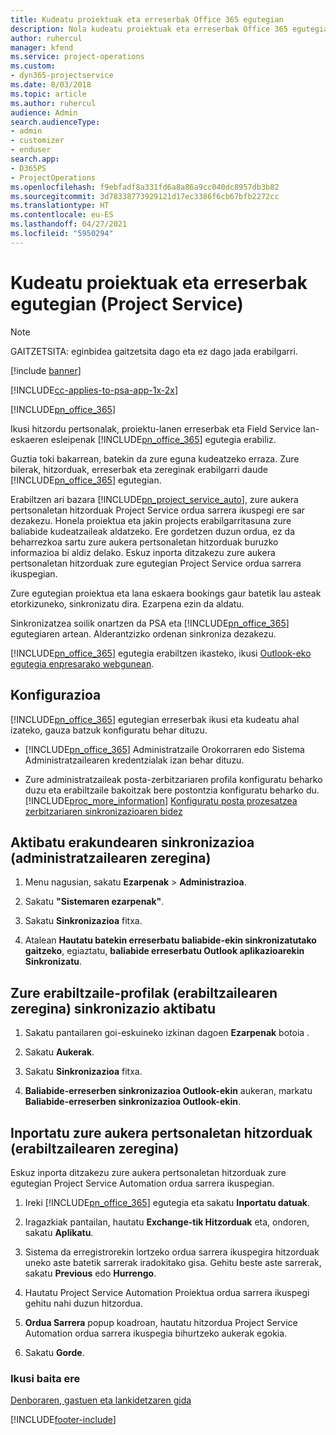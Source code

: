 ```yaml
---
title: Kudeatu proiektuak eta erreserbak Office 365 egutegian
description: Nola kudeatu proiektuak eta erreserbak Office 365 egutegian
author: ruhercul
manager: kfend
ms.service: project-operations
ms.custom:
- dyn365-projectservice
ms.date: 8/03/2018
ms.topic: article
ms.author: ruhercul
audience: Admin
search.audienceType:
- admin
- customizer
- enduser
search.app:
- D365PS
- ProjectOperations
ms.openlocfilehash: f9ebfadf8a331fd6a8a86a9cc040dc8957db3b82
ms.sourcegitcommit: 3d78338773929121d17ec3386f6cb67bfb2272cc
ms.translationtype: HT
ms.contentlocale: eu-ES
ms.lasthandoff: 04/27/2021
ms.locfileid: "5950294"
---
```

# <a name="manage-projects-and-bookings-in-your-calendar-project-service"></a>Kudeatu proiektuak eta erreserbak egutegian (Project Service)

> [!Note]
> GAITZETSITA: eginbidea gaitzetsita dago eta ez dago jada erabilgarri.

[!include [banner](../includes/psa-now-project-operations.md)]

[!INCLUDE[cc-applies-to-psa-app-1x-2x](../includes/cc-applies-to-psa-app-1x-2x.md)]

[!INCLUDE[pn_office_365](../includes/pn-office-365.md)] 

Ikusi hitzordu pertsonalak, proiektu-lanen erreserbak eta Field Service lan-eskaeren esleipenak [!INCLUDE[pn_office_365](../includes/pn-office-365.md)] egutegia erabiliz.  
  
 Guztia toki bakarrean, batekin da zure eguna kudeatzeko erraza. Zure bilerak, hitzorduak, erreserbak eta zereginak erabilgarri daude [!INCLUDE[pn_office_365](../includes/pn-office-365.md)] egutegian.  
  
 Erabiltzen ari bazara [!INCLUDE[pn_project_service_auto](../includes/pn-project-service-auto.md)], zure aukera pertsonaletan hitzorduak Project Service ordua sarrera ikuspegi ere sar dezakezu. Honela proiektua eta jakin projects erabilgarritasuna zure baliabide kudeatzaileak aldatzeko. Ere gordetzen duzun ordua, ez da beharrezkoa sartu zure aukera pertsonaletan hitzorduak buruzko informazioa bi aldiz delako. Eskuz inporta ditzakezu zure aukera pertsonaletan hitzorduak zure egutegian Project Service ordua sarrera ikuspegian.  
  
 Zure egutegian proiektua eta lana eskaera bookings gaur batetik lau asteak etorkizuneko, sinkronizatu dira. Ezarpena ezin da aldatu.  
  
 Sinkronizatzea soilik onartzen da PSA eta [!INCLUDE[pn_office_365](../includes/pn-office-365.md)] egutegiaren artean. Alderantzizko ordenan sinkroniza dezakezu. 
  
 [!INCLUDE[pn_office_365](../includes/pn-office-365.md)] egutegia erabiltzen ikasteko, ikusi [Outlook-eko egutegia enpresarako webgunean](https://support.office.com/article/Calendar-in-Outlook-on-the-web-for-business-5219c457-d1fe-4c2f-9032-1a816b88e936).  
  
## <a name="setup"></a>Konfigurazioa  
 [!INCLUDE[pn_office_365](../includes/pn-office-365.md)] egutegian erreserbak ikusi eta kudeatu ahal izateko, gauza batzuk konfiguratu behar dituzu.  
  
- [!INCLUDE[pn_office_365](../includes/pn-office-365.md)] Administratzaile Orokorraren edo Sistema Administratzailearen kredentzialak izan behar dituzu.  
  
- Zure administratzaileak posta-zerbitzariaren profila konfiguratu beharko duzu eta erabiltzaile bakoitzak bere postontzia konfiguratu beharko du. [!INCLUDE[proc_more_information](../includes/proc-more-information.md)] [Konfiguratu posta prozesatzea zerbitzariaren sinkronizazioaren bidez](/dynamics365/customerengagement/on-premises/admin/set-up-server-side-synchronization-of-email-appointments-contacts-and-tasks)  
  
## <a name="turn-on-synchronization-for-your-organization-admin-task"></a>Aktibatu erakundearen sinkronizazioa (administratzailearen zeregina)  
  
1.  Menu nagusian, sakatu **Ezarpenak** > **Administrazioa**.  
  
2.  Sakatu **"Sistemaren ezarpenak"**.  
  
3.  Sakatu **Sinkronizazioa** fitxa.  
  
4.  Atalean **Hautatu batekin erreserbatu baliabide-ekin sinkronizatutako gaitzeko**, egiaztatu, **baliabide erreserbatu Outlook aplikazioarekin Sinkronizatu**.  
  
## <a name="turn-on-synchronization-for-your-user-profile-user-task"></a>Zure erabiltzaile-profilak (erabiltzailearen zeregina) sinkronizazio aktibatu  
  
1.  Sakatu pantailaren goi-eskuineko izkinan dagoen **Ezarpenak** botoia .  
  
2.  Sakatu **Aukerak**.  
  
3.  Sakatu **Sinkronizazioa** fitxa.  
  
4.  **Baliabide-erreserben sinkronizazioa Outlook-ekin** aukeran, markatu **Baliabide-erreserben sinkronizazioa Outlook-ekin**.  
  
## <a name="import-your-personal-appointments-user-task"></a>Inportatu zure aukera pertsonaletan hitzorduak (erabiltzailearen zeregina)  
 Eskuz inporta ditzakezu zure aukera pertsonaletan hitzorduak zure egutegian Project Service Automation ordua sarrera ikuspegian.  
  
1. Ireki [!INCLUDE[pn_office_365](../includes/pn-office-365.md)] egutegia eta sakatu **Inportatu datuak**.  
  
2. Iragazkiak pantailan, hautatu **Exchange-tik Hitzorduak** eta, ondoren, sakatu **Aplikatu**.  
  
3. Sistema da erregistrorekin lortzeko ordua sarrera ikuspegira hitzorduak uneko aste batetik sarrerak iradokitako gisa. Gehitu beste aste sarrerak, sakatu **Previous** edo **Hurrengo**.  
  
4. Hautatu Project Service Automation Proiektua ordua sarrera ikuspegi gehitu nahi duzun hitzordua.  
  
5. **Ordua Sarrera** popup koadroan, hautatu hitzordua Project Service Automation ordua sarrera ikuspegia bihurtzeko aukerak egokia.  
  
6. Sakatu **Gorde**.  
  
### <a name="see-also"></a>Ikusi baita ere  
 [Denboraren, gastuen eta lankidetzaren gida](../psa/time-expense-collaboration-guide.md)


[!INCLUDE[footer-include](../includes/footer-banner.md)]